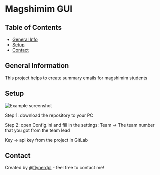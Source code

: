 # Magshimim GUI

## Table of Contents
* [General Info](#general-information)
* [Setup](#setup)
* [Contact](#contact)
<!-- * [License](#license) -->


## General Information
This project helps to create summary emails for magshimim students


## Setup
![Example screenshot](./img/screenshot.png)

Step 1: 
download the repository to your PC

Step 2: 
open Config.ini and fill in the settings: 
Team -> The team number that you got from the team lead

Key -> api key from the project in GitLab

## Contact
Created by [@flynerdpl](https://www.linkedin.com/in/leonid-vyushkov/) - feel free to contact me!
